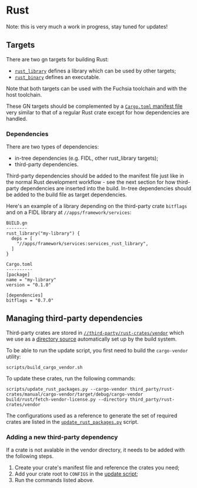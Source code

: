 Rust
====

Note: this is very much a work in progress, stay tuned for updates!


## Targets

There are two gn targets for building Rust:
- [`rust_library`][target-library] defines a library which can be used by other
targets;
- [`rust_binary`][target-binary] defines an executable.

Note that both targets can be used with the Fuchsia toolchain and with the host
toolchain.

These GN targets should be complemented by a
[`Cargo.toml` manifest file][manifest] very similar to that of a regular Rust
crate except for how dependencies are handled.

### Dependencies

There are two types of dependencies:
 - in-tree dependencies (e.g. FIDL, other rust_library targets);
 - third-party dependencies.

Third-party dependencies should be added to the manifest file just like in the
normal Rust development workflow - see the next section for how third-party
dependencies are inserted into the build.
In-tree dependencies should be added to the build file as target dependencies.

Here's an example of a library depending on the third-party crate `bitflags`
and on a FIDL library at `//apps/framework/services`:
```
BUILD.gn
--------
rust_library("my-library") {
  deps = [
    "//apps/framework/services:services_rust_library",
  ]
}

Cargo.toml
----------
[package]
name = "my-library"
version = "0.1.0"

[dependencies]
bitflags = "0.7.0"
```


## Managing third-party dependencies

Third-party crates are stored in [`//third-party/rust-crates/vendor`][3p-crates]
which we use as a [directory source][source-replacement] automatically set up
by the build system.

To be able to run the update script, you first need to build the
`cargo-vendor` utility:
```
scripts/build_cargo_vendor.sh
```

To update these crates, run the following commands:
```
scripts/update_rust_packages.py --cargo-vendor third_party/rust-crates/manual/cargo-vendor/target/debug/cargo-vendor
build/rust/fetch-vendor-license.py --directory third_party/rust-crates/vendor
```
The configurations used as a reference to generate the set of required crates
are listed in the [`update_rust_packages.py`][update-script] script.

### Adding a new third-party dependency

If a crate is not avalable in the vendor directory, it needs to be added with the following steps.

1. Create your crate's manifest file and reference the crates you need;
1. Add your crate root to `CONFIGS` in the [update script][update-script];
1. Run the commands listed above.


[target-library]: https://fuchsia.googlesource.com/build/+/master/rust/rust_library.gni "Rust library"
[target-binary]: https://fuchsia.googlesource.com/build/+/master/rust/rust_binary.gni "Rust binary"
[manifest]: http://doc.crates.io/manifest.html "Manifest file"
[3p-crates]: https://fuchsia.googlesource.com/third_party/rust-crates/+/master/vendor "Third-party crates"
[source-replacement]: http://doc.crates.io/source-replacement.html "Source replacement"
[update-script]: https://fuchsia.googlesource.com/scripts/+/master/update_rust_crates.py "Update script"
